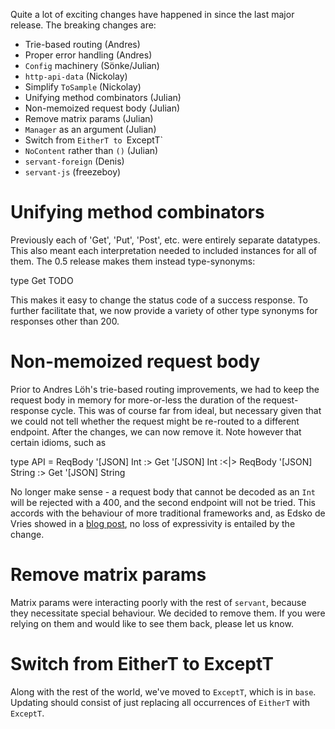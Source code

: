 
Quite a lot of exciting changes have happened in since the last major release.
The breaking changes are:

 - Trie-based routing (Andres)
 - Proper error handling (Andres)
 - `Config` machinery (Sönke/Julian)
 - `http-api-data` (Nickolay)
 - Simplify `ToSample` (Nickolay)
 - Unifying method combinators (Julian)
 - Non-memoized request body (Julian)
 - Remove matrix params (Julian)
 - `Manager` as an argument (Julian)
 - Switch from `EitherT to `ExceptT`
 - `NoContent` rather than `()` (Julian)
 - `servant-foreign` (Denis)
 - `servant-js` (freezeboy)


# Unifying method combinators

Previously each of 'Get', 'Put', 'Post', etc. were entirely separate datatypes.
This also meant each interpretation needed to included instances for all of
them. The 0.5 release makes them instead type-synonyms:

  type Get TODO

This makes it easy to change the status code of a success response. To further
facilitate that, we now provide a variety of other type synonyms for responses
other than 200.

# Non-memoized request body

Prior to Andres Löh's trie-based routing improvements, we had to keep the
request body in memory for more-or-less the duration of the request-response
cycle. This was of course far from ideal, but necessary given that we could not
tell whether the request might be re-routed to a different endpoint. After the
changes, we can now remove it. Note however that certain idioms, such as

  type API = ReqBody '[JSON] Int :> Get '[JSON] Int
        :<|> ReqBody '[JSON] String :> Get '[JSON] String

No longer make sense - a request body that cannot be decoded as an `Int` will
be rejected with a 400, and the second endpoint will not be tried. This accords
with the behaviour of more traditional frameworks and, as Edsko de Vries showed
in a [blog post](http://www.edsko.net/temp/dependently-typed-servers/), no loss
of expressivity is entailed by the change.

# Remove matrix params

Matrix params were interacting poorly with the rest of `servant`, because they
necessitate special behaviour. We decided to remove them. If you were relying
on them and would like to see them back, please let us know.

# Switch from EitherT to ExceptT

Along with the rest of the world, we've moved to `ExceptT`, which is in `base`.
Updating should consist of just replacing all occurrences of `EitherT` with
`ExceptT`.
